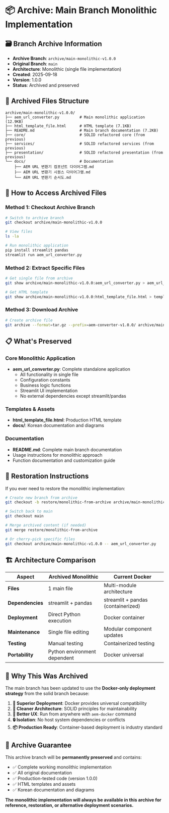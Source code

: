 # 📦 Archive: Main Branch Monolithic Implementation

## 🗃️ Branch Archive Information

- **Archive Branch**: `archive/main-monolithic-v1.0.0`
- **Original Branch**: `main`
- **Architecture**: Monolithic (single file implementation)
- **Created**: 2025-09-18
- **Version**: 1.0.0
- **Status**: Archived and preserved

## 📂 Archived Files Structure

```
archive/main-monolithic-v1.0.0/
├── aem_url_converter.py         # Main monolithic application (12.9KB)
├── html_template_file.html      # HTML template (7.1KB)
├── README.md                    # Main branch documentation (7.2KB)
├── core/                        # SOLID refactored core (from previous)
├── services/                    # SOLID refactored services (from previous)
├── presentation/                # SOLID refactored presentation (from previous)
└── docs/                        # Documentation
    ├── AEM URL 변환기 컴포넌트 다이어그램.md
    ├── AEM URL 변환기 시퀀스 다이어그램.md
    └── AEM URL 변환기 순서도.md
```

## 🔧 How to Access Archived Files

### **Method 1: Checkout Archive Branch**
```bash
# Switch to archive branch
git checkout archive/main-monolithic-v1.0.0

# View files
ls -la

# Run monolithic application
pip install streamlit pandas
streamlit run aem_url_converter.py
```

### **Method 2: Extract Specific Files**
```bash
# Get single file from archive
git show archive/main-monolithic-v1.0.0:aem_url_converter.py > aem_url_converter_v1.0.0.py

# Get HTML template
git show archive/main-monolithic-v1.0.0:html_template_file.html > template_v1.0.0.html
```

### **Method 3: Download Archive**
```bash
# Create archive file
git archive --format=tar.gz --prefix=aem-converter-v1.0.0/ archive/main-monolithic-v1.0.0 > aem-converter-monolithic-v1.0.0.tar.gz
```

## 📋 What's Preserved

### **Core Monolithic Application**
- **aem_url_converter.py**: Complete standalone application
  - All functionality in single file
  - Configuration constants
  - Business logic functions
  - Streamlit UI implementation
  - No external dependencies except streamlit/pandas

### **Templates & Assets**
- **html_template_file.html**: Production HTML template
- **docs/**: Korean documentation and diagrams

### **Documentation**
- **README.md**: Complete main branch documentation
- Usage instructions for monolithic approach
- Function documentation and customization guide

## 🔄 Restoration Instructions

If you ever need to restore the monolithic implementation:

```bash
# Create new branch from archive
git checkout -b restore/monolithic-from-archive archive/main-monolithic-v1.0.0

# Switch back to main
git checkout main

# Merge archived content (if needed)
git merge restore/monolithic-from-archive

# Or cherry-pick specific files
git checkout archive/main-monolithic-v1.0.0 -- aem_url_converter.py
```

## 🏗️ Architecture Comparison

| Aspect | Archived Monolithic | Current Docker |
|--------|-------------------|----------------|
| **Files** | 1 main file | Multi-module architecture |
| **Dependencies** | streamlit + pandas | streamlit + pandas (containerized) |
| **Deployment** | Direct Python execution | Docker container |
| **Maintenance** | Single file editing | Modular component updates |
| **Testing** | Manual testing | Containerized testing |
| **Portability** | Python environment dependent | Docker universal |

## 🎯 Why This Was Archived

The main branch has been updated to use the **Docker-only deployment strategy** from the solid branch because:

1. **🐳 Superior Deployment**: Docker provides universal compatibility
2. **🧹 Cleaner Architecture**: SOLID principles for maintainability
3. **🚀 Better UX**: Run from anywhere with `aem-docker` command
4. **🔒 Isolation**: No host system dependencies or conflicts
5. **📦 Production Ready**: Container-based deployment is industry standard

## 🔐 Archive Guarantee

This archive branch will be **permanently preserved** and contains:
- ✅ Complete working monolithic implementation
- ✅ All original documentation
- ✅ Production-tested code (version 1.0.0)
- ✅ HTML templates and assets
- ✅ Korean documentation and diagrams

**The monolithic implementation will always be available in this archive for reference, restoration, or alternative deployment scenarios.**